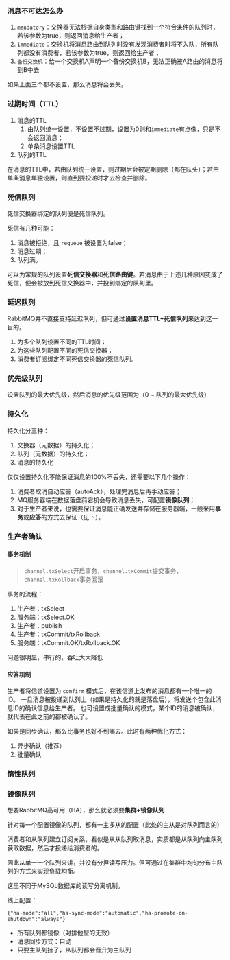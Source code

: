 ### 消息不可达怎么办
1. `mandatory`：交换器无法根据自身类型和路由键找到一个符合条件的队列时，若该参数为true，则返回消息给生产者；
2. `immediate`：交换机将消息路由到队列时没有发现消费者时将不入队，所有队列都没有消费者，若该参数为true，则返回给生产者；
3. `备份交换机`：给一个交换机A声明一个备份交换机B，无法正确被A路由的消息将到B中去

如果上面三个都不设置，那么消息将会丢失。

### 过期时间（TTL）
1. 消息的TTL
    1. 由队列统一设置，不设置不过期，设置为0则和`immediate`有点像，只是不会返回消息；
    2. 单条消息设置TTL
2. 队列的TTL

在消息的TTL中，若由队列统一设置，则过期后会被定期删除（都在队头）；若由单条消息单独设置，则直到要投递时才去检查并删除。

### 死信队列
死信交换器绑定的队列便是死信队列。

死信有几种可能：
1. 消息被拒绝，且 `requeue` 被设置为false；
2. 消息过期；
3. 队列满。

可以为常规的队列设置**死信交换器**和**死信路由键**。若消息由于上述几种原因变成了死信，便会被放到死信交换器中，并投到绑定的队列里。

### 延迟队列
RabbitMQ并不直接支持延迟队列，但可通过**设置消息TTL+死信队列**来达到这一目的。
1. 为多个队列设置不同的TTL时间；
2. 为这些队列配置不同的死信交换器；
3. 消费者订阅绑定不同死信交换器的死信队列。

### 优先级队列
设置队列的最大优先级，然后消息的优先级范围为（0 ~ 队列的最大优先级）

### 持久化
持久化分三种：
1. 交换器（元数据）的持久化；
2. 队列（元数据）的持久化；
3. 消息的持久化

仅仅设置持久化不能保证消息的100%不丢失，还需要以下几个操作：
1. 消费者取消自动应答（autoAck），处理完消息后再手动应答；
2. MQ服务器端在数据落盘前宕机会导致消息丢失，可配置**镜像队列**；
3. 对于生产者来说，也需要保证消息能正确发送并存储在服务器端，一般采用**事务**或**应答**的方式去保证（见下）。

### 生产者确认
#### 事务机制
> `channel.txSelect`开启事务，`channel.txCommit`提交事务，`channel.txRollback`事务回滚

事务的流程：
1. 生产者：txSelect
2. 服务端：txSelect.OK
3. 生产者：publish
4. 生产者：txCommit/txRollback
5. 服务端：txCommit.OK/txRollback.OK

问题很明显，串行的，吞吐大大降低

#### 应答机制
生产者将信道设置为 `comfirm` 模式后，在该信道上发布的消息都有一个唯一的ID。
一旦消息被投递到队列上（如果是持久化的就是落盘后），将发送个包含此消息ID的确认信息给生产者。
也可设置成批量确认的模式，某个ID的消息被确认，就代表在此之前的都被确认了。

如果是同步确认，那么比事务也好不到哪去。此时有两种优化方式：
1. 异步确认（推荐）
2. 批量确认

### 惰性队列

### 镜像队列
想要RabbitMQ高可用（HA），那么就必须要**集群+镜像队列**

针对每一个配置镜像的队列，都有一主多从的配置（此处的主从是对队列而言的）

消费者和从队列建立订阅关系，看似是从从队列取消息，实质都是从队列向主队列获取数据，然后才投递给消费者的。

因此从单一一个队列来讲，并没有分担读写压力。但可通过在集群中均匀分布主队列的方式来实现负载均衡。

这里不同于MySQL数据库的读写分离机制。

线上配置：
```
{"ha-mode":"all","ha-sync-mode":"automatic","ha-promote-on-shutdown":"always"}
```
- 所有队列都镜像（对排他型的无效）
- 消息同步方式：自动
- 只要主队列挂了，从队列都会晋升为主队列

